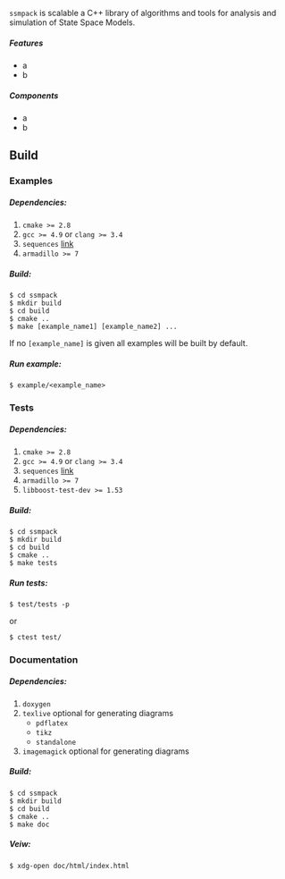 `ssmpack` is scalable a C++ library of algorithms and tools for analysis and simulation of State Space Models.
##### Features ######
* a
* b

##### Components ######
* a
* b

## Build ##
### Examples ###
##### Dependencies: #####
1. `cmake >= 2.8`
2. `gcc >= 4.9` or `clang >= 3.4`
3. `sequences` [link](https://github.com/taocpp/sequences)
4. `armadillo >= 7`

##### Build: #####
```
$ cd ssmpack
$ mkdir build
$ cd build
$ cmake ..
$ make [example_name1] [example_name2] ...
```
If no `[example_name]` is given all examples will be built by default.
##### Run example: #####
```
$ example/<example_name>
```

### Tests ###
##### Dependencies: #####
1. `cmake >= 2.8`
2. `gcc >= 4.9` or `clang >= 3.4`
3. `sequences` [link](https://github.com/taocpp/sequences)
4. `armadillo >= 7`
5. `libboost-test-dev >= 1.53`

##### Build: #####
```
$ cd ssmpack
$ mkdir build
$ cd build
$ cmake ..
$ make tests
```
##### Run tests: #####
```
$ test/tests -p
```
or
```
$ ctest test/
```
### Documentation ###
##### Dependencies: #####
1. `doxygen`
2. `texlive` optional for generating diagrams
   * `pdflatex`
   * `tikz`
   * `standalone`
3. `imagemagick` optional for generating diagrams

##### Build: #####
```
$ cd ssmpack
$ mkdir build
$ cd build
$ cmake ..
$ make doc
```
##### Veiw: #####
```
$ xdg-open doc/html/index.html
```
